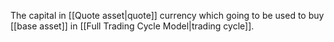 The capital in [[Quote asset|quote]] currency which going to be used to buy [[base asset]] in [[Full Trading Cycle Model|trading cycle]].